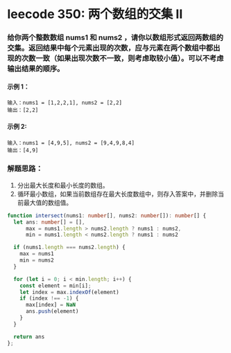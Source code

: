 # leecode 350: 两个数组的交集 II

### 给你两个整数数组 nums1 和 nums2 ，请你以数组形式返回两数组的交集。返回结果中每个元素出现的次数，应与元素在两个数组中都出现的次数一致（如果出现次数不一致，则考虑取较小值）。可以不考虑输出结果的顺序。

#### 示例 1：
```
输入：nums1 = [1,2,2,1], nums2 = [2,2]
输出：[2,2]
```
#### 示例 2:
```
输入：nums1 = [4,9,5], nums2 = [9,4,9,8,4]
输出：[4,9]
```

### 解题思路：
1. 分出最大长度和最小长度的数组。
2. 循环最小数组，如果当前数组存在最大长度数组中，则存入答案中，并删除当前最大值的数组值。
```ts
function intersect(nums1: number[], nums2: number[]): number[] {
  let ans: number[] = [],
      max = nums1.length > nums2.length ? nums1 : nums2,
      min = nums1.length < nums2.length ? nums1 : nums2

  if (nums1.length === nums2.length) {
    max = nums1
    min = nums2
  }

  for (let i = 0; i < min.length; i++) {
    const element = min[i];
    let index = max.indexOf(element)
    if (index !== -1) {
      max[index] = NaN
      ans.push(element)
    }
  }

  return ans
};
```